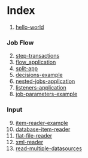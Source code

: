 # Index

1. [hello-world][1]
### Job Flow
2. [step-transactions][2]
3. [flow_application][3]
4. [split-app][4]
5. [decisions-example][5]
6. [nested-jobs-application][6]
7. [listeners-application][7]
8. [job-parameters-example][8]
### Input
9. [item-reader-example][9]
10. [database-item-reader][10]
11. [flat-file-reader][11]
12. [xml-reader][12]
13. [read-multiple-datasources][13]

[1]: https://github.com/jdev-ae/spring-batch-remote-workspace/tree/master/hello-world
[2]: https://github.com/jdev-ae/spring-batch-remote-workspace/tree/master/step-transactions
[3]: https://github.com/jdev-ae/spring-batch-remote-workspace/tree/master/flow_application
[4]: https://github.com/jdev-ae/spring-batch-remote-workspace/tree/master/split-app
[5]: https://github.com/jdev-ae/spring-batch-remote-workspace/tree/master/decisions-example
[6]: https://github.com/jdev-ae/spring-batch-remote-workspace/tree/master/nested-jobs-application
[7]: https://github.com/jdev-ae/spring-batch-remote-workspace/tree/master/listeners-application
[8]: https://github.com/jdev-ae/spring-batch-remote-workspace/tree/master/job-parameters-example
[9]: https://github.com/jdev-ae/spring-batch-remote-workspace/tree/master/item-reader-example
[10]: https://github.com/jdev-ae/spring-batch-remote-workspace/tree/master/database-item-reader
[11]: https://github.com/jdev-ae/spring-batch-remote-workspace/tree/master/flat-file-reader
[12]: https://github.com/jdev-ae/spring-batch-remote-workspace/tree/master/xml-reader
[13]: https://github.com/jdev-ae/spring-batch-remote-workspace/tree/master/read-multiple-datasources
